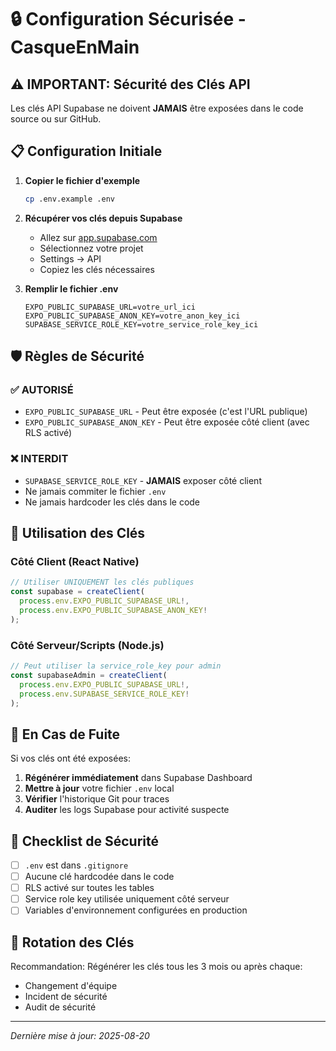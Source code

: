 # 🔒 Configuration Sécurisée - CasqueEnMain

## ⚠️ IMPORTANT: Sécurité des Clés API

Les clés API Supabase ne doivent **JAMAIS** être exposées dans le code source ou sur GitHub.

## 📋 Configuration Initiale

1. **Copier le fichier d'exemple**
   ```bash
   cp .env.example .env
   ```

2. **Récupérer vos clés depuis Supabase**
   - Allez sur [app.supabase.com](https://app.supabase.com)
   - Sélectionnez votre projet
   - Settings → API
   - Copiez les clés nécessaires

3. **Remplir le fichier .env**
   ```env
   EXPO_PUBLIC_SUPABASE_URL=votre_url_ici
   EXPO_PUBLIC_SUPABASE_ANON_KEY=votre_anon_key_ici
   SUPABASE_SERVICE_ROLE_KEY=votre_service_role_key_ici
   ```

## 🛡️ Règles de Sécurité

### ✅ AUTORISÉ
- `EXPO_PUBLIC_SUPABASE_URL` - Peut être exposée (c'est l'URL publique)
- `EXPO_PUBLIC_SUPABASE_ANON_KEY` - Peut être exposée côté client (avec RLS activé)

### ❌ INTERDIT
- `SUPABASE_SERVICE_ROLE_KEY` - **JAMAIS** exposer côté client
- Ne jamais commiter le fichier `.env`
- Ne jamais hardcoder les clés dans le code

## 🔑 Utilisation des Clés

### Côté Client (React Native)
```typescript
// Utiliser UNIQUEMENT les clés publiques
const supabase = createClient(
  process.env.EXPO_PUBLIC_SUPABASE_URL!,
  process.env.EXPO_PUBLIC_SUPABASE_ANON_KEY!
);
```

### Côté Serveur/Scripts (Node.js)
```typescript
// Peut utiliser la service_role_key pour admin
const supabaseAdmin = createClient(
  process.env.EXPO_PUBLIC_SUPABASE_URL!,
  process.env.SUPABASE_SERVICE_ROLE_KEY!
);
```

## 🚨 En Cas de Fuite

Si vos clés ont été exposées:

1. **Régénérer immédiatement** dans Supabase Dashboard
2. **Mettre à jour** votre fichier `.env` local
3. **Vérifier** l'historique Git pour traces
4. **Auditer** les logs Supabase pour activité suspecte

## 📝 Checklist de Sécurité

- [ ] `.env` est dans `.gitignore`
- [ ] Aucune clé hardcodée dans le code
- [ ] RLS activé sur toutes les tables
- [ ] Service role key utilisée uniquement côté serveur
- [ ] Variables d'environnement configurées en production

## 🔄 Rotation des Clés

Recommandation: Régénérer les clés tous les 3 mois ou après chaque:
- Changement d'équipe
- Incident de sécurité
- Audit de sécurité

---
*Dernière mise à jour: 2025-08-20*